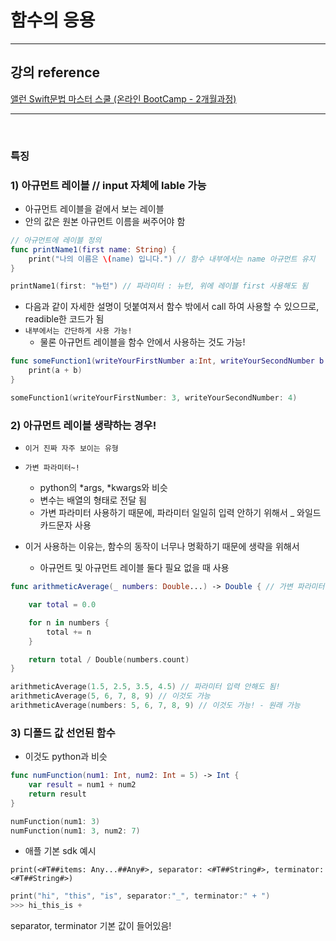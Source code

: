 # 함수의 응용

---

## 강의 reference

[앨런 Swift문법 마스터 스쿨 (온라인 BootCamp - 2개월과정)](https://www.inflearn.com/course/스위프트-문법-마스터-스쿨/dashboard)

---

<br>

### 특징

### 1) 아규먼트 레이블 // input 자체에 lable 가능

- 아규먼트 레이블을 겉에서 보는 레이블
- 안의 값은 원본 아규먼트 이름을 써주어야 함

```swift
// 아규먼트에 레이블 정의
func printName1(first name: String) {
    print("나의 이름은 \(name) 입니다.") // 함수 내부에서는 name 아규먼트 유지
}

printName1(first: "뉴턴") // 파라미터 : 뉴턴, 위에 레이블 first 사용해도 됨
```

- 다음과 같이 자세한 설명이 덧붙여져서 함수 밖에서 call 하여 사용할 수 있으므로, readible한 코드가 됨
- `내부에서는 간단하게 사용 가능!`
  - 물론 아규먼트 레이블을 함수 안에서 사용하는 것도 가능!

```swift
func someFunction1(writeYourFirstNumber a:Int, writeYourSecondNumber b: Int) {
    print(a + b)
}

someFunction1(writeYourFirstNumber: 3, writeYourSecondNumber: 4)

```

### 2) 아규먼트 레이블 생략하는 경우!

- `이거 진짜 자주 보이는 유형`
- `가변 파라미터~!`

  - python의 *args, *kwargs와 비슷
  - 변수는 배열의 형태로 전달 됨
  - 가변 파라미터 사용하기 때문에, 파라미터 일일히 입력 안하기 위해서 \_ 와일드카드문자 사용

- 이거 사용하는 이유는, 함수의 동작이 너무나 명확하기 때문에 생략을 위해서
  - 아규먼트 및 아규먼트 레이블 둘다 필요 없을 때 사용

```swift
func arithmeticAverage(_ numbers: Double...) -> Double { // 가변 파라미터 사용 부분!

    var total = 0.0

    for n in numbers {
        total += n
    }

    return total / Double(numbers.count)
}

arithmeticAverage(1.5, 2.5, 3.5, 4.5) // 파라미터 입력 안해도 됨!
arithmeticAverage(5, 6, 7, 8, 9) // 이것도 가능
arithmeticAverage(numbers: 5, 6, 7, 8, 9) // 이것도 가능! - 원래 가능
```

### 3) 디폴드 값 선언된 함수

- 이것도 python과 비슷

```swift
func numFunction(num1: Int, num2: Int = 5) -> Int {
    var result = num1 + num2
    return result
}

numFunction(num1: 3)
numFunction(num1: 3, num2: 7)
```

- 애플 기본 sdk 예시

```text
print(<#T##items: Any...##Any#>, separator: <#T##String#>, terminator: <#T##String#>)
```

```swift
print("hi", "this", "is", separator:"_", terminator:" + ")
>>> hi_this_is +

```

separator, terminator 기본 값이 들어있음!
